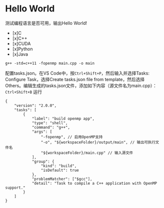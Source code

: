 # Hello World
测试编程语言是否可用，输出Hello World!

- [x]C
- [x]C++
- [x]CUDA
- [x]Python
- [x]Java

`g++ -std=c++11 -fopenmp main.cpp -o main`

配置tasks.json。在VS Code中，按`Ctrl+Shift+P`，然后输入并选择Tasks: Configure Task，选择Create tasks.json file from template，然后选择Others。编辑生成的tasks.json文件，添加如下内容（源文件名为main.cpp）：
`Ctrl+Shift+B` 运行

    {
        "version": "2.0.0",
        "tasks": [
            {
                "label": "build openmp app",
                "type": "shell",
                "command": "g++",
                "args": [
                    "-fopenmp", // 启用OpenMP支持
                    "-o", "${workspaceFolder}/output/main", // 输出可执行文件名
                    "${workspaceFolder}/main.cpp" // 输入源文件
                ],
                "group": {
                    "kind": "build",
                    "isDefault": true
                },
                "problemMatcher": ["$gcc"],
                "detail": "Task to compile a C++ application with OpenMP support."
            }
        ]
    }